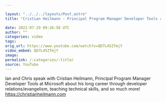 ```yaml
---

layout: "../../../layouts/Post.astro"
title: "Cristian Heilmann - Principal Program Manager Developer Tools at Microsoft"

date: 2022-07-29 09:26:58 UTC
author: ""
categories: video
tags: 
orig_url: https://www.youtube.com/watch?v=QD7L45ZfmjY
video_embed: QD7L45ZfmjY
image:
permalink: /:categories/:title/
source: YouTube
---
```

Ian and Chris speak with Cristian Heilmann, Principal Program Manager Developer Tools at Microsoft about his long career through developer relations/evangelism, teaching technical skills, and so much more! https://christianheilmann.com